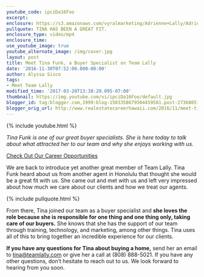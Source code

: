 ```yaml
---
youtube_code: ipciDa16Foo
excerpt:
enclosure: https://s3.amazonaws.com/vyralmarketing/Adrienne+Lally/Adrienne+Lally/2016+/November/Hawaii+Real+Estate+Agents-+Meet+Tina+Funk%2C+A+Buyer+Specialist+on+Team+Lally.mp4
pullquote: TINA HAS BEEN A GREAT FIT.
enclosure_type: video/mp4
enclosure_time:
use_youtube_image: true
youtube_alternate_image: /img/cover.jpg
layout: post
title: Meet Tina Funk, a Buyer Specialist on Team Lally
date: '2016-11-30T07:52:00.000-08:00'
author: Alyssa Sisco
tags:
- Meet Team Lally
modified_time: '2017-03-20T13:38:20.095-07:00'
thumbnail: https://img.youtube.com/vi/ipciDa16Foo/default.jpg
blogger_id: tag:blogger.com,1999:blog-1503358679504459581.post-2736805189043839519
blogger_orig_url: http://www.realestatecareerhawaii.com/2016/11/meet-tina-funk-buyer-specialist-on-team.html
---
```

{% include youtube.html %}

*Tina Funk is one of our great buyer specialists. She is here today to talk about what attracted her to our team and why she enjoys working with us.*

<a href="https://www.teamlally.com/open-positions.php">Check Out Our Career Opportunities</a>

We are back to introduce yet another great member of Team Lally. Tina Funk heard about us from another agent in Honolulu that thought she would be a great fit with us. She came out and met with us and left very impressed about how much we care about our clients and how we treat our agents.

{% include pullquote.html %}

From there, Tina joined our team as a buyer specialist and **she loves the role because she is responsible for one thing and one thing only, taking care of our buyers.** She knows that she has the support of our team through training, technology, and marketing, among other things. Tina uses all of this to bring together an incredible experience for our clients.

**If you have any questions for Tina about buying a home,** send her an email to tina@teamlally.com or give her a call at (808) 888-5021. If you have any other questions, don’t hesitate to reach out to us. We look forward to hearing from you soon.
